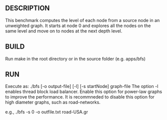## DESCRIPTION

This benchmark computes the level of each node from a source node in an unweighted graph. It starts at node 0 and explores all the nodes on the same level and move on to nodes at the next depth level. 

## BUILD

Run make in the root directory or in the source folder (e.g. apps/bfs)

## RUN

Execute as: ./bfs [-o output-file] [-l] [-s startNode] graph-file 
The option -l  enables thread block load balancer. Enable this option for power-law graphs to improve the performance. It is recommneded to disable this option for high diameter graphs, such as road-networks. 

e.g., ./bfs -s 0 -o outfile.txt road-USA.gr
